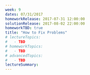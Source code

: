 ```yaml
---
week: 9
dates: 07/31/2017
homeworkRelease: 2017-07-31 12:00:00
solutionRelease: 2017-08-02 22:00:00
homeworkTBD: true
title: "How to Fix Problems"
# lectureTopics:
#   - TBD
# homeworkTopics:
#   - TBD
# advancedTopics:
#   - TBD
lectureSummary:
---
```

